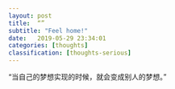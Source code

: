 ```yaml
---
layout: post
title:  “”
subtitle: "Feel home!"
date:   2019-05-29 23:34:01
categories: [thoughts]
classification: [thoughts-serious]
---
```

“当自己的梦想实现的时候，就会变成别人的梦想。”

